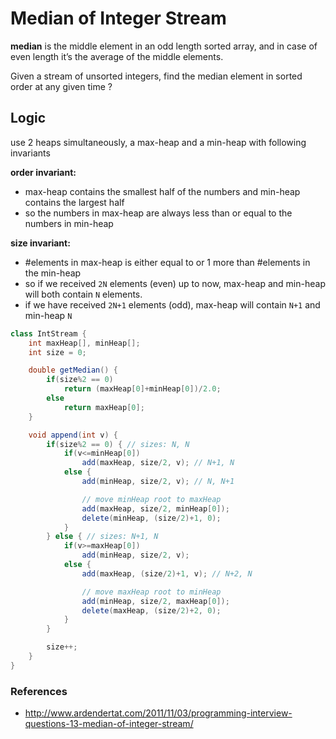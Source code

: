 # Median of Integer Stream

**median** is the middle element in an odd length sorted array, and in case of even length it’s the average of the middle elements.

Given a stream of unsorted integers, find the median element in sorted order at any given time ?

## Logic

use 2 heaps simultaneously, a max-heap and a min-heap with following invariants

**order invariant:**
* max-heap contains the smallest half of the numbers and min-heap contains the largest half
* so the numbers in max-heap are always less than or equal to the numbers in min-heap

**size invariant:**
* #elements in max-heap is either equal to or 1 more than #elements in the min-heap
* so if we received `2N` elements (even) up to now, max-heap and min-heap will both contain `N` elements.
* if we have received `2N+1` elements (odd), max-heap will contain `N+1` and min-heap `N`

```java
class IntStream {
	int maxHeap[], minHeap[];
	int size = 0;

	double getMedian() {
		if(size%2 == 0)
			return (maxHeap[0]+minHeap[0])/2.0;
		else
			return maxHeap[0];
	}

	void append(int v) {
		if(size%2 == 0) { // sizes: N, N
			if(v<=minHeap[0])
				add(maxHeap, size/2, v); // N+1, N
			else {
				add(minHeap, size/2, v); // N, N+1

				// move minHeap root to maxHeap
				add(maxHeap, size/2, minHeap[0]);
				delete(minHeap, (size/2)+1, 0);
			}
		} else { // sizes: N+1, N
			if(v>=maxHeap[0])
				add(minHeap, size/2, v);
			else {
				add(maxHeap, (size/2)+1, v); // N+2, N

				// move maxHeap root to minHeap
				add(minHeap, size/2, maxHeap[0]);
				delete(maxHeap, (size/2)+2, 0);
			}
		}

		size++;
	}
}
```

### References

* <http://www.ardendertat.com/2011/11/03/programming-interview-questions-13-median-of-integer-stream/>
